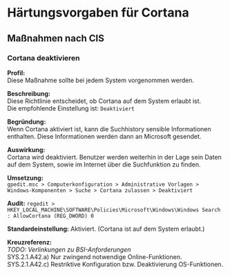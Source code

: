 # Härtungsvorgaben für Cortana

## Maßnahmen nach CIS
### Cortana deaktivieren
**Profil:**</br>
Diese Maßnahme sollte bei jedem System vorgenommen werden.

**Beschreibung:**</br>
Diese Richtlinie entscheidet, ob Cortana auf dem System erlaubt ist.</br>
Die empfohlende Einstellung ist: `Deaktiviert`

**Begründung:**</br>
Wenn Cortana aktiviert ist, kann die Suchhistory sensible Informationen enthalten. Diese Informationen werden dann 
an Microsoft gesendet.

**Auswirkung:**</br>
Cortana wird deaktiviert. Benutzer werden weiterhin in der Lage sein Daten auf dem System, sowie im Internet über die 
Suchfunktion zu finden.

**Umsetzung:**</br>
`gpedit.msc > Computerkonfiguration > Administrative Vorlagen > Windows-Komponenten > Suche > Cortana zulassen > Deaktiviert`

**Audit:**
`regedit > HKEY_LOCAL_MACHINE\SOFTWARE\Policies\Microsoft\Windows\Windows Search : AllowCortana (REG_DWORD) 0`

**Standardeinstellung:**
Aktiviert. (Cortana ist auf dem System erlaubt.)

**Kreuzreferenz:**</br>
*TODO: Verlinkungen zu BSI-Anforderungen*</br>
SYS.2.1.A42.a) Nur zwingend notwendige Online-Funktionen.</br>
SYS.2.1.A42.c) Restriktive Konfiguration bzw. Deaktivierung OS-Funktionen.
